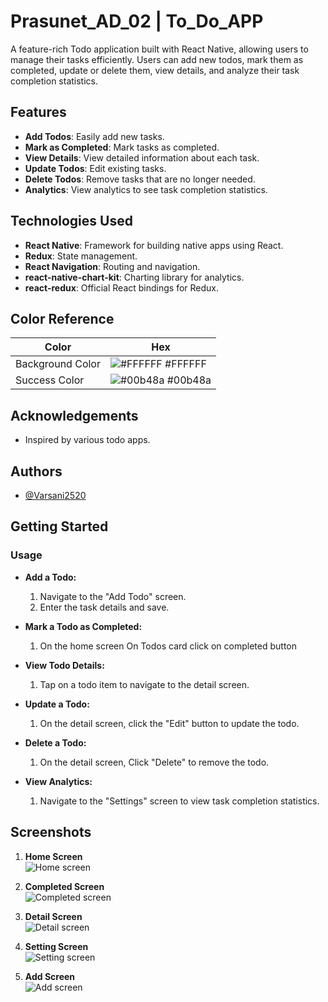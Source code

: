 # Prasunet_AD_02 | To_Do_APP

A feature-rich Todo application built with React Native, allowing users to manage their tasks efficiently. Users can add new todos, mark them as completed, update or delete them, view details, and analyze their task completion statistics.

## Features

- **Add Todos**: Easily add new tasks.
- **Mark as Completed**: Mark tasks as completed.
- **View Details**: View detailed information about each task.
- **Update Todos**: Edit existing tasks.
- **Delete Todos**: Remove tasks that are no longer needed.
- **Analytics**: View analytics to see task completion statistics.

## Technologies Used

- **React Native**: Framework for building native apps using React.
- **Redux**: State management.
- **React Navigation**: Routing and navigation.
- **react-native-chart-kit**: Charting library for analytics.
- **react-redux**: Official React bindings for Redux.

## Color Reference

| Color            | Hex                                                              |
| ---------------- | ---------------------------------------------------------------- |
| Background Color | ![#FFFFFF](https://via.placeholder.com/10/FFFFFF?text=+) #FFFFFF |
| Success Color    | ![#00b48a](https://via.placeholder.com/10/00b48a?text=+) #00b48a |

## Acknowledgements

- Inspired by various todo apps.

## Authors

- [@Varsani2520](https://www.github.com/Varsani2520)

## Getting Started

### Usage

- **Add a Todo:**
  1. Navigate to the "Add Todo" screen.
  2. Enter the task details and save.

- **Mark a Todo as Completed:**
  1. On the home screen On Todos card click on completed button

- **View Todo Details:**
  1. Tap on a todo item to navigate to the detail screen.

- **Update a Todo:**
  1. On the detail screen, click the "Edit" button to update the todo.

- **Delete a Todo:**
  1. On the detail screen, Click "Delete" to remove the todo.

- **View Analytics:**
  1. Navigate to the "Settings" screen to view task completion statistics.

## Screenshots

1. **Home Screen**  
   ![Home screen](https://github.com/Varsani2520/Prasunet_AD_02/assets/137641079/b7a7dd3b-c6d8-4005-b83f-dfffb650d5eb)

2. **Completed Screen**  
   ![Completed screen](https://github.com/Varsani2520/Prasunet_AD_02/assets/137641079/d1cba01d-c7f2-4ee2-8497-9c0dfeffe0ae)

3. **Detail Screen**  
   ![Detail screen](https://github.com/Varsani2520/Prasunet_AD_02/assets/137641079/fa7ea71d-327d-4782-b270-efad1c936169)

4. **Setting Screen**  
   ![Setting screen](https://github.com/Varsani2520/Prasunet_AD_02/assets/137641079/8e8a8cad-9ecd-49d5-8389-c5febecce78d)

5. **Add Screen**  
   ![Add screen](https://github.com/Varsani2520/Prasunet_AD_02/assets/137641079/31236322-db0e-425e-97b3-17d14185646d)
